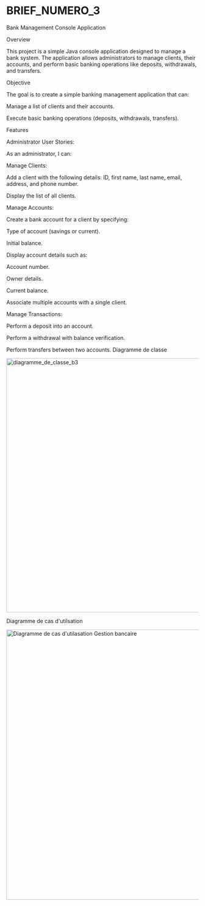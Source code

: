 # BRIEF_NUMERO_3
Bank Management Console Application

Overview

This project is a simple Java console application designed to manage a bank system. The application allows administrators to manage clients, their accounts, and perform basic banking operations like deposits, withdrawals, and transfers.

Objective

The goal is to create a simple banking management application that can:

Manage a list of clients and their accounts.

Execute basic banking operations (deposits, withdrawals, transfers).

Features

Administrator User Stories:

As an administrator, I can:

Manage Clients:

Add a client with the following details: ID, first name, last name, email, address, and phone number.

Display the list of all clients.

Manage Accounts:

Create a bank account for a client by specifying:

Type of account (savings or current).

Initial balance.

Display account details such as:

Account number.

Owner details.

Current balance.

Associate multiple accounts with a single client.

Manage Transactions:

Perform a deposit into an account.

Perform a withdrawal with balance verification.

Perform transfers between two accounts.
Diagramme de classe

<img width="665" alt="diagramme_de_classe_b3" src="https://github.com/user-attachments/assets/c0cff0ce-b089-41d6-8ac8-dc96f46bbc6f" />

Diagramme de cas d'utilsation

<img width="707" alt="Diagramme de cas d'utilasation Gestion bancaire" src="https://github.com/user-attachments/assets/b86007dc-db29-468b-9527-c46b68f50fb1" />

